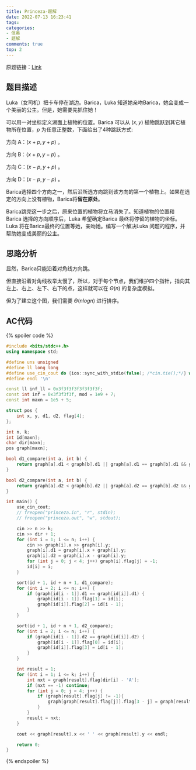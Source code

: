 ```yaml
---
title: Princeza-题解
date: 2022-07-13 16:23:41
tags:
categories:
- 信奥
- 题解
comments: true
top: 2
---
```

原题链接：[Link]()

## 题目描述

Luka（女司机）把卡车停在湖边。Barica，Luka 知道她亲吻Barica，她会变成一个美丽的公主。但是，她需要先抓住她！

<!-- more -->

可以用一对坐标定义湖面上植物的位置。Barica 可以从 $(x, y)$ 植物跳跃到其它植物所在位置，$p$ 为任意正整数，下面给出了4种跳跃方式:

方向 A：$(x + p, y + p)$ 。

方向 B：$(x + p, y - p)$ 。

方向 C：$(x - p, y + p)$ 。

方向 D：$(x - p, y - p)$ 。

Barica选择四个方向之一，然后沿所选方向跳到该方向的第一个植物上。如果在选定的方向上没有植物，Barica将**留在原处**。

Barica跳完这一步之后，原来位置的植物将立马消失了。知道植物的位置和 Barica 选择的方向顺序后，Luka 希望确定Barica 最终将停留的植物的坐标。Luka 将在Barica最终的位置等她，亲吻她。编写一个解决Luka 问题的程序，并帮助她变成美丽的公主。

## 思路分析

显然，Barica只能沿着对角线方向跳。

但直接沿着对角线枚举太慢了，所以，对于每个节点，我们维护四个指针，指向其左上、右上、左下、右下的点，这样就可以在 $\Theta (n)$ 的复杂度模拟。

但为了建立这个图，我们需要 $\Theta (nlogn)$ 进行排序。

## AC代码

{% spoiler code %}

```cpp
#include <bits/stdc++.h>
using namespace std;

#define uns unsigned
#define ll long long
#define use_cin_cout do {ios::sync_with_stdio(false); /*cin.tie();*/} while(false)
#define endl '\n'

const ll inf_ll = 0x3f3f3f3f3f3f3f3f;
const int inf = 0x3f3f3f3f, mod = 1e9 + 7;
const int maxn = 1e5 + 5;

struct pos {
    int x, y, d1, d2, flag[4];
};

int n, k;
int id[maxn];
char dir[maxn];
pos graph[maxn];

bool d1_compare(int a, int b) {
    return graph[a].d1 < graph[b].d1 || graph[a].d1 == graph[b].d1 && graph[a].d2 < graph[b].d2;
}

bool d2_compare(int a, int b) {
    return graph[a].d2 < graph[b].d2 || graph[a].d2 == graph[b].d2 && graph[a].d1 < graph[b].d1;
}

int main() {
    use_cin_cout;
    // freopen("princeza.in", "r", stdin);
    // freopen("princeza.out", "w", stdout);

    cin >> n >> k;
    cin >> dir + 1;
    for (int i = 1; i <= n; i++) {
        cin >> graph[i].x >> graph[i].y;
        graph[i].d1 = graph[i].x + graph[i].y;
        graph[i].d2 = graph[i].x - graph[i].y;
        for (int j = 0; j < 4; j++) graph[i].flag[j] = -1;
        id[i] = i;
    }

    sort(id + 1, id + n + 1, d1_compare);
    for (int i = 2; i <= n; i++) {
        if (graph[id[i - 1]].d1 == graph[id[i]].d1) {
            graph[id[i - 1]].flag[1] = id[i];
            graph[id[i]].flag[2] = id[i - 1];
        }
    }

    sort(id + 1, id + n + 1, d2_compare);    
    for (int i = 2; i <= n; i++) {
        if (graph[id[i - 1]].d2 == graph[id[i]].d2) {
            graph[id[i - 1]].flag[0] = id[i];
            graph[id[i]].flag[3] = id[i - 1];
        }
    }

    int result = 1;
    for (int i = 1; i <= k; i++) {
        int nxt = graph[result].flag[dir[i] - 'A'];
        if (nxt == -1) continue;
        for (int j = 0; j < 4; j++) {
            if (graph[result].flag[j] != -1){
                graph[graph[result].flag[j]].flag[3 - j] = graph[result].flag[3 - j];
            }
        }
        result = nxt;
    }

    cout << graph[result].x << ' ' << graph[result].y << endl;

    return 0;
}
```

{% endspoiler %}